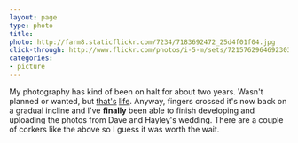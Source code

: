 ```yaml
---
layout: page
type: photo
title: 
photo: http://farm8.staticflickr.com/7234/7183692472_25d4f01f04.jpg
click-through: http://www.flickr.com/photos/i-5-m/sets/72157629646923030/with/7183692472/
categories: 
- picture
---
```

My photography has kind of been on halt for about two years. Wasn't planned or wanted, but [that's](https://twitter.com/atomicules/status/39805506075889664) [life](https://twitter.com/atomicules/status/39805594818985984). Anyway, fingers crossed it's now back on a gradual incline and I've **finally** been able to finish developing and uploading the photos from Dave and Hayley's wedding. There are a couple of corkers like the above so I guess it was worth the wait.
